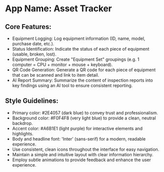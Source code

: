 # **App Name**: Asset Tracker

## Core Features:

- Equipment Logging: Log equipment information (ID, name, model, purchase date, etc.).
- Status Identification: Indicate the status of each piece of equipment (usable, broken, lost).
- Equipment Grouping: Create "Equipment Set" groupings (e.g. 1 computer = CPU + monitor + mouse + keyboard).
- QR Code Generation: Generate a QR code for each piece of equipment that can be scanned and link to item detail.
- AI Report Summary: Summarize the content of inspection reports into key findings using an AI tool to ensure consistent reporting.

## Style Guidelines:

- Primary color: #2E4057 (dark blue) to convey trust and professionalism.
- Background color: #F0F4F8 (very light blue) to provide a clean, neutral backdrop.
- Accent color: #A6B1E1 (light purple) for interactive elements and highlights.
- Body and headline font: 'Inter' (sans-serif) for a modern, readable experience.
- Use consistent, clean icons throughout the interface for easy navigation.
- Maintain a simple and intuitive layout with clear information hierarchy.
- Employ subtle animations to provide feedback and enhance the user experience.